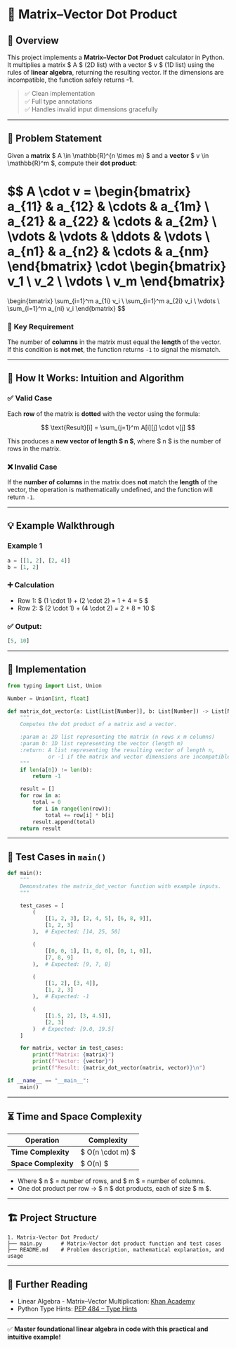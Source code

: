 # 🧮 **Matrix–Vector Dot Product**

## 📌 **Overview**

This project implements a **Matrix–Vector Dot Product** calculator in Python. It multiplies a matrix $ A $ (2D list) with a vector $ v $ (1D list) using the rules of **linear algebra**, returning the resulting vector. If the dimensions are incompatible, the function safely returns **-1**.

> ✅ Clean implementation  
> ✅ Full type annotations  
> ✅ Handles invalid input dimensions gracefully

---

## 📖 **Problem Statement**

Given a **matrix** $ A \in \mathbb{R}^{n \times m} $ and a **vector** $ v \in \mathbb{R}^m $, compute their **dot product**:

$$
A \cdot v = \begin{bmatrix}
a_{11} & a_{12} & \cdots & a_{1m} \\
a_{21} & a_{22} & \cdots & a_{2m} \\
\vdots & \vdots & \ddots & \vdots \\
a_{n1} & a_{n2} & \cdots & a_{nm}
\end{bmatrix}
\cdot
\begin{bmatrix}
v_1 \\
v_2 \\
\vdots \\
v_m
\end{bmatrix}
=
\begin{bmatrix}
\sum_{i=1}^m a_{1i} v_i \\
\sum_{i=1}^m a_{2i} v_i \\
\vdots \\
\sum_{i=1}^m a_{ni} v_i
\end{bmatrix}
$$

### 🔑 **Key Requirement**

The number of **columns** in the matrix must equal the **length** of the vector.  
If this condition is **not met**, the function returns `-1` to signal the mismatch.

---

## 🧠 **How It Works: Intuition and Algorithm**

### ✅ **Valid Case**

Each **row** of the matrix is **dotted** with the vector using the formula:

$$
\text{Result}[i] = \sum_{j=1}^m A[i][j] \cdot v[j]
$$

This produces a **new vector of length $ n $**, where $ n $ is the number of rows in the matrix.

### ❌ **Invalid Case**

If the **number of columns** in the matrix does **not** match the **length** of the vector, the operation is mathematically undefined, and the function will return `-1`.

---

## 💡 **Example Walkthrough**

### **Example 1**

```python
a = [[1, 2], [2, 4]]
b = [1, 2]
```

### ➕ **Calculation**

- Row 1: $ (1 \cdot 1) + (2 \cdot 2) = 1 + 4 = 5 $
- Row 2: $ (2 \cdot 1) + (4 \cdot 2) = 2 + 8 = 10 $

### ✅ Output:

```python
[5, 10]
```

---

## 🧪 **Implementation**

```python
from typing import List, Union

Number = Union[int, float]

def matrix_dot_vector(a: List[List[Number]], b: List[Number]) -> List[Number] | int:
    """
    Computes the dot product of a matrix and a vector.

    :param a: 2D list representing the matrix (n rows x m columns)
    :param b: 1D list representing the vector (length m)
    :return: A list representing the resulting vector of length n,
             or -1 if the matrix and vector dimensions are incompatible.
    """
    if len(a[0]) != len(b):
        return -1

    result = []
    for row in a:
        total = 0
        for i in range(len(row)):
            total += row[i] * b[i]
        result.append(total)
    return result
```

---

## 🧪 **Test Cases in `main()`**

```python
def main():
    """
    Demonstrates the matrix_dot_vector function with example inputs.
    """

    test_cases = [
        (
            [[1, 2, 3], [2, 4, 5], [6, 8, 9]],
            [1, 2, 3]
        ),  # Expected: [14, 25, 50]

        (
            [[0, 0, 1], [1, 0, 0], [0, 1, 0]],
            [7, 8, 9]
        ),  # Expected: [9, 7, 8]

        (
            [[1, 2], [3, 4]],
            [1, 2, 3]
        ),  # Expected: -1

        (
            [[1.5, 2], [3, 4.5]],
            [2, 3]
        )  # Expected: [9.0, 19.5]
    ]

    for matrix, vector in test_cases:
        print(f"Matrix: {matrix}")
        print(f"Vector: {vector}")
        print(f"Result: {matrix_dot_vector(matrix, vector)}\n")

if __name__ == "__main__":
    main()
```

---

## ⏳ **Time and Space Complexity**

| Operation                  | Complexity |
|---------------------------|------------|
| **Time Complexity**       | $ O(n \cdot m) $ |
| **Space Complexity**      | $ O(n) $         |

- Where $ n $ = number of rows, and $ m $ = number of columns.
- One dot product per row → $ n $ dot products, each of size $ m $.

---

## 🏗 **Project Structure**

```
1. Matrix-Vector Dot Product/
├── main.py      # Matrix–Vector dot product function and test cases
├── README.md    # Problem description, mathematical explanation, and usage
```

---

## 🧠 **Further Reading**

- Linear Algebra - Matrix–Vector Multiplication: [Khan Academy](https://www.khanacademy.org/math/linear-algebra/matrix-transformations/matrix-vector-products/v/matrix-vector-products)
- Python Type Hints: [PEP 484 – Type Hints](https://peps.python.org/pep-0484/)

---

✅ **Master foundational linear algebra in code with this practical and intuitive example!**